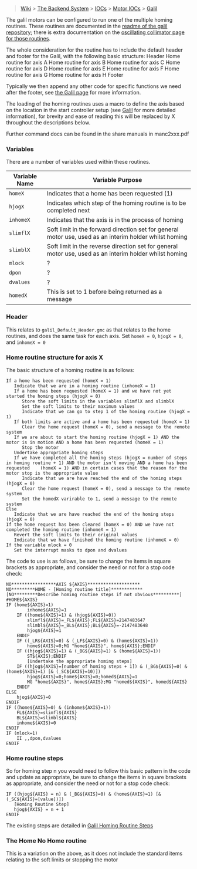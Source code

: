 > [Wiki](Home) > [The Backend System](The-Backend-System) > [IOCs](IOCs) > [Motor IOCs](Motor-IOCs) > [Galil](Galil)

The galil motors can be configured to run one of the multiple homing routines. These routines are documented in the [readme of the galil repository](https://github.com/ISISComputingGroup/EPICS-galil/tree/master/GalilSup/Db); there is extra documentation on the [oscillating collimator page for those routines](MERLIN-and-LET-Oscillating-radial-collimators).

The whole consideration for the routine has to include the default header and footer for the Galil, with the following basic structure:
Header
Home routine for axis A
Home routine for axis B
Home routine for axis C
Home routine for axis D
Home routine for axis E
Home routine for axis F
Home routine for axis G
Home routine for axis H
Footer

Typically we then append any other code for specific functions we need after the footer, see [the Galil page](Galil) for more information.

The loading of the homing routines uses a macro to define the axis based on the location in the start controller setup (see [Galil](Galil) for more detailed information), for brevity and ease of reading this will be replaced by X throughout the descriptions below. 

Further command docs can be found in the share manuals in manc2xxx.pdf

### Variables

There are a number of variables used within these routines.


| Variable Name | Variable Purpose |
| --- | --- |
| `homeX` | Indicates that a home has been requested (1) |
| `hjogX` | Indicates which step of the homing routine is to be completed next |
| `inhomeX` | Indicates that the axis is in the process of homing | 
| `slimflX` | Soft limit in the forward direction set for general motor use, used as an interim holder whilst homing |
| `slimblX` | Soft limit in the reverse direction set for general motor use, used as an interim holder whilst homing |
| `mlock` | ? |
| `dpon` | ? |
| `dvalues` | ? |
| `homedX` | This is set to 1 before being returned as a message |


### Header

This relates to `galil_Default_Header.gmc` as that relates to the home routines, and does the same task for each axis.
Set `homeX = 0`, `hjogX = 0`, and `inhomeX = 0`

### Home routine structure for axis X

The basic structure of a homing routine is as follows:

```
If a home has been requested (homeX = 1)
   Indicate that we are in a homing routine (inhomeX = 1)
   If a home has been requested (homeX = 1) and we have not yet started the homing steps (hjogX = 0)
      Store the soft limits in the variables slimflX and slimblX
      Set the soft limits to their maximum values
      Indicate that we can go to step 1 of the homing routine (hjogX = 1)
   If both limits are active and a home has been requested (homeX = 1)
      Clear the home request (homeX = 0), send a message to the remote system
   If we are about to start the homing routine (hjogX = 1) AND the motor is in motion AND a home has been requested (homeX = 1)
      Stop the motor
   Undertake appropriate homing steps
   If we have completed all the homing steps (hjogX = number of steps in homing routine + 1) AND the motor isn't moving AND a home has been requested    (homeX = 1) AND in certain cases that the reason for the motor stop is the appropriate value
      Indicate that we are have reached the end of the homing steps (hjogX = 0)
      Clear the home request (homeX = 0), send a message to the remote system
      Set the homedX varirable to 1, send a message to the remote system
Else
   Indicate that we are have reached the end of the homing steps (hjogX = 0)
If the home request has been cleared (homeX = 0) AND we have not completed the homing routine (inhomeX = 1)
   Revert the soft limits to their original values
   Indicate that we have finished the homing routine (inhomeX = 0)
If the variable mlock = 0
   Set the interrupt masks to dpon and dvalues
```

The code to use is as follows, be sure to change the items in square brackets as appropriate, and consider the need or not for a stop code check:
```
NO*****************AXIS ${AXIS}********************
NO*********HOME - [Homing routine title]************
[NO*********Describe homing routine steps if not obvious**********]
#HOME${AXIS}
IF (home${AXIS}=1)
        inhome${AXIS}=1
	IF ((home${AXIS}=1) & (hjog${AXIS}=0))
	    slimfl${AXIS}=_FL${AXIS};FL${AXIS}=2147483647
		slimbl${AXIS}=_BL${AXIS};BL${AXIS}=-2147483648
		hjog${AXIS}=1
	ENDIF
	IF ((_LR${AXIS}=0) & (_LF${AXIS}=0) & (home${AXIS}=1))
		home${AXIS}=0;MG "home${AXIS}", home${AXIS};ENDIF
	IF ((hjog${AXIS}=1) & (_BG${AXIS}=1) & (home${AXIS}=1))
		ST${AXIS};ENDIF
        [Undertake the appropriate homing steps]
	IF ((hjog${AXIS}=[number of homing steps + 1]) & (_BG${AXIS}=0) & (home${AXIS}=1) [& (_SC${AXIS}=10)])
		hjog${AXIS}=0;home${AXIS}=0;homed${AXIS}=1
		MG "home${AXIS}", home${AXIS};MG "homed${AXIS}", homed${AXIS}
	ENDIF
ELSE
	hjog${AXIS}=0
ENDIF
IF ((home${AXIS}=0) & (inhome${AXIS}=1))
    FL${AXIS}=slimfl${AXIS}
	BL${AXIS}=slimbl${AXIS}
	inhome${AXIS}=0
ENDIF
IF (mlock=1)
	II ,,dpon,dvalues
ENDIF
```

### Home routine steps

So for homing step n you would need to follow this basic pattern in the code and update as appropriate, be sure to change the items in square brackets as appropriate, and consider the need or not for a stop code check:

```
IF ((hjog${AXIS} = n) & (_BG${AXIS}=0) & (home${AXIS}=1) [& (_SC${AXIS}=[value])])
   [Homing Routine Step]
   hjog${AXIS} = n + 1
ENDIF
```

The existing steps are detailed in [Galil Homing Routine Steps](Galil-Homing-Routine-Steps)

### The Home No Home routine

This is a variation on the above, as it does not include the standard items relating to the soft limits or stopping the motor